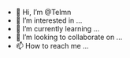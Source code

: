 - 👋 Hi, I’m @Telmn
- 👀 I’m interested in ...
- 🌱 I’m currently learning ...
- 💞️ I’m looking to collaborate on ...
- 📫 How to reach me ...

<!---
Telmn/Telmn is a ✨ special ✨ repository because its `README.md` (this file) appears on your GitHub profile.
You can click the Preview link to take a look at your changes.
--->
